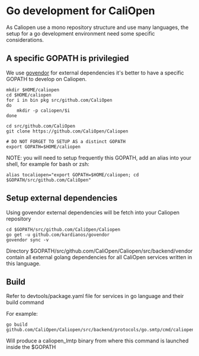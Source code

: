 # Go development for CaliOpen

As Caliopen use a mono repository structure and use many languages,
the setup for a go development environment need some specific considerations.

## A specific GOPATH is privilegied

We use [govendor](https://github.com/kardianos/govendor) for external dependencies
it's better to have a specific GOPATH to develop on Caliopen.

```
mkdir $HOME/caliopen
cd $HOME/caliopen
for i in bin pkg src/github.com/CaliOpen
do
	mkdir -p caliopen/$i
done

cd src/github.com/CaliOpen
git clone https://github.com/CaliOpen/Caliopen

# DO NOT FORGET TO SETUP AS a distinct GOPATH
export GOPATH=$HOME/caliopen

```

NOTE: you will need to setup frequently this GOPATH, add an alias into your shell, for example for bash or zsh:

```
alias tocaliopen="export GOPATH=$HOME/caliopen; cd $GOPATH/src/github.com/CaliOpen"
```

## Setup external dependencies

Using govendor external dependencies will be fetch into your Caliopen repository

```
cd $GOPATH/src/github.com/CaliOpen/Caliopen
go get -u github.com/kardianos/govendor
govendor sync -v
```

Directory $GOPATH/src/github.com/CaliOpen/Caliopen/src/backend/vendor contain
all external golang dependencies for all CaliOpen services written in this
language.

## Build

Refer to devtools/package.yaml file for services in go language and their
build command

For example:

```
go build github.com/CaliOpen/Caliopen/src/backend/protocols/go.smtp/cmd/caliopen_lmtpd
```

Will produce a caliopen_lmtp binary from where this command is launched inside the $GOPATH
